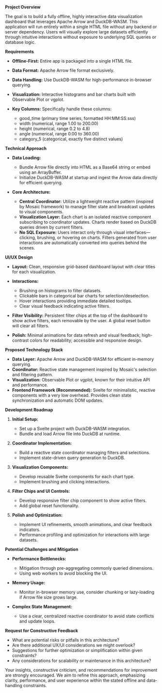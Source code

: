 **Project Overview**

The goal is to build a fully offline, highly interactive data visualization dashboard that leverages Apache Arrow and DuckDB-WASM. This application will run entirely within a single HTML file without any backend or server dependency. Users will visually explore large datasets efficiently through intuitive interactions without exposure to underlying SQL queries or database logic.

**Requirements**

* **Offline-First:** Entire app is packaged into a single HTML file.
* **Data Format:** Apache Arrow file format exclusively.
* **Data Handling:** Use DuckDB-WASM for high-performance in-browser querying.
* **Visualization:** Interactive histograms and bar charts built with Observable Plot or vgplot.
* **Key Columns:** Specifically handle these columns:

  * good\_time (primary time series, formatted HH\:MM\:SS.sss)
  * width (numerical, range 1.00 to 200.00)
  * height (numerical, range 0.2 to 4.8)
  * angle (numerical, range 0.00 to 360.00)
  * category\_5 (categorical, exactly five distinct values)

**Technical Approach**

* **Data Loading:**

  * Bundle Arrow file directly into HTML as a Base64 string or embed using an ArrayBuffer.
  * Initialize DuckDB-WASM at startup and ingest the Arrow data directly for efficient querying.

* **Core Architecture:**

  * **Central Coordinator:** Utilize a lightweight reactive pattern (inspired by Mosaic framework) to manage filter state and broadcast updates to visual components.
  * **Visualization Layer:** Each chart is an isolated reactive component subscribing to coordinator updates. Charts render based on DuckDB queries driven by current filters.
  * **No SQL Exposure:** Users interact only through visual interfaces—clicking, brushing, or hovering on charts. Filters generated from user interactions are automatically converted into queries behind the scenes.

**UI/UX Design**

* **Layout:** Clean, responsive grid-based dashboard layout with clear titles for each visualization.
* **Interactions:**

  * Brushing on histograms to filter datasets.
  * Clickable bars in categorical bar charts for selection/deselection.
  * Hover interactions providing immediate detailed tooltips.
  * Clear visual feedback indicating active filters.
* **Filter Visibility:** Persistent filter chips at the top of the dashboard to show active filters, each removable by the user. A global reset button will clear all filters.
* **Polish:** Minimal animations for data refresh and visual feedback; high-contrast colors for readability; accessible and responsive design.

**Proposed Technology Stack**

* **Data Layer:** Apache Arrow and DuckDB-WASM for efficient in-memory querying.
* **Coordinator:** Reactive state management inspired by Mosaic's selection and filtering pattern.
* **Visualization:** Observable Plot or vgplot, known for their intuitive API and performance.
* **Frontend Framework (Recommended):** Svelte for minimalistic, reactive components with a very low overhead. Provides clean state synchronization and automatic DOM updates.

**Development Roadmap**

1. **Initial Setup:**

   * Set up a Svelte project with DuckDB-WASM integration.
   * Bundle and load Arrow file into DuckDB at runtime.

2. **Coordinator Implementation:**

   * Build a reactive state coordinator managing filters and selections.
   * Implement state-driven query generation to DuckDB.

3. **Visualization Components:**

   * Develop reusable Svelte components for each chart type.
   * Implement brushing and clicking interactions.

4. **Filter Chips and UI Controls:**

   * Develop responsive filter chip component to show active filters.
   * Add global reset functionality.

5. **Polish and Optimization:**

   * Implement UI refinements, smooth animations, and clear feedback indicators.
   * Performance profiling and optimization for interactions with large datasets.

**Potential Challenges and Mitigation**

* **Performance Bottlenecks:**

  * Mitigation through pre-aggregating commonly queried dimensions.
  * Using web workers to avoid blocking the UI.

* **Memory Usage:**

  * Monitor in-browser memory use, consider chunking or lazy-loading if Arrow file size grows large.

* **Complex State Management:**

  * Use a clear, centralized reactive coordinator to avoid state conflicts and update loops.

**Request for Constructive Feedback**

* What are potential risks or pitfalls in this architecture?
* Are there additional UX/UI considerations we might overlook?
* Suggestions for further optimization or simplification within given constraints?
* Any considerations for scalability or maintenance in this architecture?

Your insights, constructive criticism, and recommendations for improvement are strongly encouraged. We aim to refine this approach, emphasizing clarity, performance, and user experience within the stated offline and data-handling constraints.
